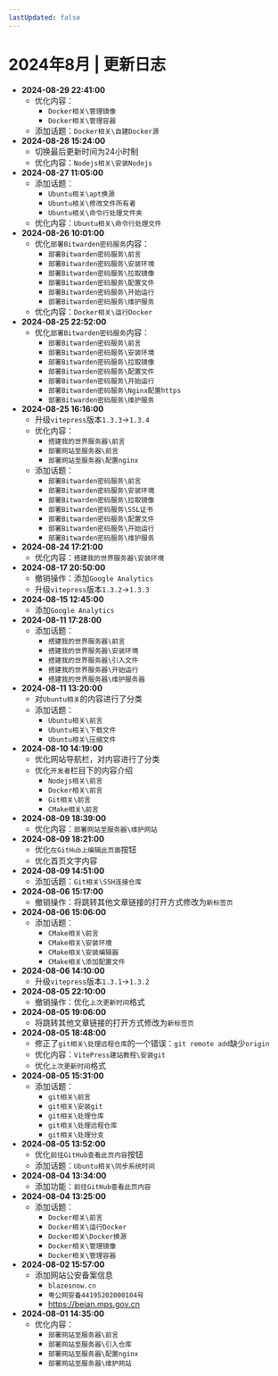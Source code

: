 ```yaml
---
lastUpdated: false
---
```


# 2024年8月 | 更新日志

- **2024-08-29 22:41:00**
  - 优化内容：
    - `Docker相关\管理镜像`
    - `Docker相关\管理容器`
  - 添加话题：`Docker相关\自建Docker源`
- **2024-08-28 15:24:00**
  - 切换最后更新时间为24小时制
  - 优化内容：`Nodejs相关\安装Nodejs`
- **2024-08-27 11:05:00**
  - 添加话题：
    - `Ubuntu相关\apt换源`
    - `Ubuntu相关\修改文件所有者`
    - `Ubuntu相关\命令行处理文件夹`
  - 优化内容：`Ubuntu相关\命令行处理文件`
- **2024-08-26 10:01:00**
  - 优化`部署Bitwarden密码服务`内容：
    - `部署Bitwarden密码服务\前言`
    - `部署Bitwarden密码服务\安装环境`
    - `部署Bitwarden密码服务\拉取镜像`
    - `部署Bitwarden密码服务\配置文件`
    - `部署Bitwarden密码服务\开始运行`
    - `部署Bitwarden密码服务\维护服务`
  - 优化内容：`Docker相关\运行Docker`
- **2024-08-25 22:52:00**
  - 优化`部署Bitwarden密码服务`内容：
    - `部署Bitwarden密码服务\前言`
    - `部署Bitwarden密码服务\安装环境`
    - `部署Bitwarden密码服务\拉取镜像`
    - `部署Bitwarden密码服务\配置文件`
    - `部署Bitwarden密码服务\开始运行`
    - `部署Bitwarden密码服务\Nginx配置https`
    - `部署Bitwarden密码服务\维护服务`
- **2024-08-25 16:16:00**
  - 升级`vitepress`版本`1.3.3`->`1.3.4`
  - 优化内容：
    - `搭建我的世界服务器\前言`
    - `部署网站至服务器\前言`
    - `部署网站至服务器\配置nginx`
  - 添加话题：
    - `部署Bitwarden密码服务\前言`
    - `部署Bitwarden密码服务\安装环境`
    - `部署Bitwarden密码服务\拉取镜像`
    - `部署Bitwarden密码服务\SSL证书`
    - `部署Bitwarden密码服务\配置文件`
    - `部署Bitwarden密码服务\开始运行`
    - `部署Bitwarden密码服务\维护服务`
- **2024-08-24 17:21:00**
  - 优化内容：`搭建我的世界服务器\安装环境`
- **2024-08-17 20:50:00**
  - 撤销操作：添加`Google Analytics`
  - 升级`vitepress`版本`1.3.2`->`1.3.3`
- **2024-08-15 12:45:00**
  - 添加`Google Analytics`
- **2024-08-11 17:28:00**
  - 添加话题：
    - `搭建我的世界服务器\前言`
    - `搭建我的世界服务器\安装环境`
    - `搭建我的世界服务器\引入文件`
    - `搭建我的世界服务器\开始运行`
    - `搭建我的世界服务器\维护服务器`
- **2024-08-11 13:20:00**
  - 对`Ubuntu相关`的内容进行了分类
  - 添加话题：
    - `Ubuntu相关\前言`
    - `Ubuntu相关\下载文件`
    - `Ubuntu相关\压缩文件`
- **2024-08-10 14:19:00**
  - 优化网站导航栏，对内容进行了分类
  - 优化`开发者`栏目下的内容介绍
    - `Nodejs相关\前言`
    - `Docker相关\前言`
    - `Git相关\前言`
    - `CMake相关\前言`
- **2024-08-09 18:39:00**
  - 优化内容：`部署网站至服务器\维护网站`
- **2024-08-09 18:21:00**
  - 优化`在GitHub上编辑此页面`按钮
  - 优化首页文字内容
- **2024-08-09 14:51:00**
  - 添加话题：`Git相关\SSH连接仓库`
- **2024-08-06 15:17:00**
  - 撤销操作：将跳转其他文章链接的打开方式修改为`新标签页`
- **2024-08-06 15:06:00**
  - 添加话题：
    - `CMake相关\前言`
    - `CMake相关\安装环境`
    - `CMake相关\安装编辑器`
    - `CMake相关\添加配置文件`
- **2024-08-06 14:10:00**
  - 升级`vitepress`版本`1.3.1`->`1.3.2`
- **2024-08-05 22:10:00**
  - 撤销操作：优化`上次更新时间`格式
- **2024-08-05 19:06:00**
  - 将跳转其他文章链接的打开方式修改为`新标签页`
- **2024-08-05 18:48:00**
  - 修正了`git相关\处理远程仓库`的一个错误：`git remote add`缺少`origin`
  - 优化内容：`VitePress建站教程\安装git`
  - 优化`上次更新时间`格式
- **2024-08-05 15:31:00**
  - 添加话题：
    - `git相关\前言`
    - `git相关\安装git`
    - `git相关\处理仓库`
    - `git相关\处理远程仓库`
    - `git相关\处理分支`
- **2024-08-05 13:52:00**
  - 优化`前往GitHub查看此页内容`按钮
  - 添加话题：`Ubuntu相关\同步系统时间`
- **2024-08-04 13:34:00**
  - 添加功能：`前往GitHub查看此页内容`
- **2024-08-04 13:25:00**
  - 添加话题：
    - `Docker相关\前言`
    - `Docker相关\运行Docker`
    - `Docker相关\Docker换源`
    - `Docker相关\管理镜像`
    - `Docker相关\管理容器`
- **2024-08-02 15:57:00**
  - 添加网站公安备案信息
    - `blazesnow.cn`
    - `粤公网安备44195202000104号`
    - <https://beian.mps.gov.cn>
- **2024-08-01 14:35:00**
  - 优化内容：
    - `部署网站至服务器\前言`
    - `部署网站至服务器\引入仓库`
    - `部署网站至服务器\配置nginx`
    - `部署网站至服务器\维护网站`
